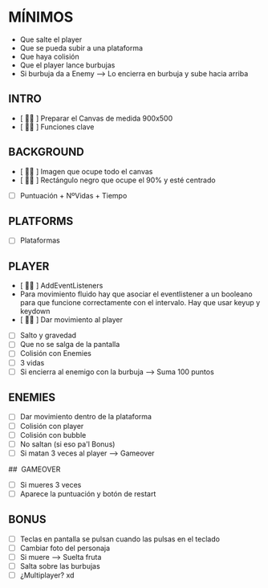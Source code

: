 # MÍNIMOS
- Que salte el player
- Que se pueda subir a una plataforma
- Que haya colisión
- Que el player lance burbujas
- Si burbuja da a Enemy --> Lo encierra en burbuja y sube hacia arriba

## INTRO 

- [ 💁‍♀️ ] Preparar el Canvas de medida 900x500
- [ 💁‍♀️ ] Funciones clave

## BACKGROUND

- [ 💁‍♀️ ] Imagen que ocupe todo el canvas
- [ 💁‍♀️ ] Rectángulo negro que ocupe el 90% y esté centrado
- [  ] Puntuación + NºVidas + Tiempo

## PLATFORMS

- [  ] Plataformas

## PLAYER 

- [ 💁‍♀️ ] AddEventListeners
- Para movimiento fluido hay que asociar el eventlistener a un booleano para que funcione correctamente con el intervalo. Hay que usar keyup y keydown
- [ 💁‍♀️ ] Dar movimiento al player
- [  ] Salto y gravedad
- [  ] Que no se salga de la pantalla
- [  ] Colisión con Enemies
- [  ] 3 vidas
- [  ] Si encierra al enemigo con la burbuja --> Suma 100 puntos

## ENEMIES

- [  ] Dar movimiento dentro de la plataforma
- [  ] Colisión con player
- [  ] Colisión con bubble
- [  ] No saltan (si eso pa'l Bonus)
- [  ] Si matan 3 veces al player --> Gameover

##  GAMEOVER
- [  ] Si mueres 3 veces
- [  ] Aparece la puntuación y botón de restart

## BONUS

- [  ] Teclas en pantalla se pulsan cuando las pulsas en el teclado
- [  ] Cambiar foto del personaja
- [  ] Si muere --> Suelta fruta
- [  ] Salta sobre las burbujas
- [  ] ¿Multiplayer? xd